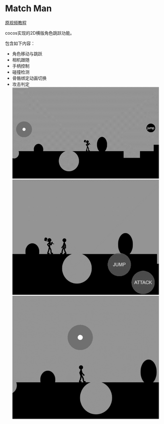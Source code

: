 # Match Man

[原视频教程](https://www.bilibili.com/video/BV1rf4y1T73d/?vd_source=f55c755ba9aae4a4382a0f9d56858d01&spm_id_from=333.788.videopod.episodes)

cocos实现的2D横版角色跳跃功能。

包含如下内容：
- 角色移动与跳跃
- 相机跟随
- 手柄控制
- 碰撞检测
- 骨骼绑定动画切换
- 攻击判定
![游戏截图](./screenshoot/matchJump.gif)
![游戏截图](./screenshoot/hit.gif)
![游戏截图](./screenshoot/db_run.gif)